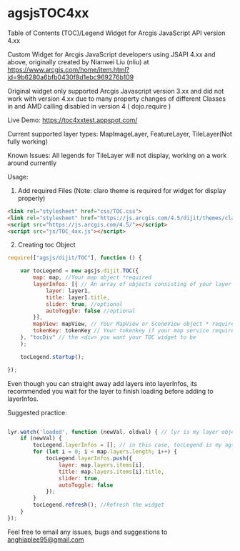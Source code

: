 # agsjsTOC4xx
Table of Contents (TOC)/Legend Widget for Arcgis JavaScript API version 4.xx

Custom Widget for Arcgis JavaScript developers using JSAPI 4.xx and above, originally created by Nianwei Liu (nliu) at https://www.arcgis.com/home/item.html?id=9b6280a6bfb0430f8d1ebc969276b109

Original widget only supported Arcgis Javascript version 3.xx and did not work with version 4.xx due to many property changes of different Classes in and AMD calling disabled in version 4 ( dojo.require )

Live Demo: https://toc4xxtest.appspot.com/

Current supported layer types: MapImageLayer, FeatureLayer, TileLayer(Not fully working)

Known Issues: All legends for TileLayer will not display, working on a work around currently

Usage:


1. Add required Files (Note: claro theme is required for widget for display properly)
```html
<link rel="stylesheet" href="css/TOC.css">
<link rel="stylesheet" href="https://js.arcgis.com/4.5/dijit/themes/claro/claro.css">
<script src="https://js.arcgis.com/4.5/"></script>
<script src="js/TOC_4xx.js"></script>
```

2. Creating toc Object
```javascript
require(["agsjs/dijit/TOC"], function () {

    var tocLegend = new agsjs.dijit.TOC({
        map: map, //Your map object *required
        layerInfos: [{ // An array of objects consisting of your layer object, layer title
            layer: layer1,
            title: layer1.title,
            slider: true, //optional
            autoToggle: false //optional
        }], 
        mapView: mapView, // Your MapView or SceneView object * required
        tokenKey: tokenKey // Your tokenkey if your map service requires a token, comment if not needed
    }, "tocDiv" // the <div> you want your TOC widget to be
    );

    tocLegend.startup();

});
```
Even though you can straight away add layers into layerInfos, its recommended you wait for the layer to finish loading before adding to layerInfos.

Suggested practice:

```javascript

lyr.watch('loaded', function (newVal, oldval) { // lyr is my layer object
    if (newVal) { 
        tocLegend.layerInfos = []; // in this case, tocLegend is my agsjs.dijit.TOC object
        for (let i = 0; i < map.layers.length; i++) {
            tocLegend.layerInfos.push({
                layer: map.layers.items[i],
                title: map.layers.items[i].title,
                slider: true,
                autoToggle: false
            });
        }
        tocLegend.refresh(); //Refresh the widget
    }
});

```
Feel free to email any issues, bugs and suggestions to anghiaplee95@gmail.com
